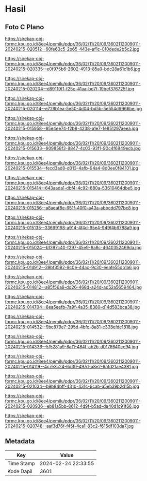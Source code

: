 # Hasil

## Foto C Plano

https://sirekap-obj-formc.kpu.go.id/8ee4/pemilu/pdpr/36/02/11/20/09/3602112009011-20240215-020512--90fe63c5-2b65-443e-af1c-010dede2b5c2.jpg

https://sirekap-obj-formc.kpu.go.id/8ee4/pemilu/pdpr/36/02/11/20/09/3602112009011-20240215-020335--e0f975b6-2602-4913-85a0-bdc28a61c1b6.jpg

https://sirekap-obj-formc.kpu.go.id/8ee4/pemilu/pdpr/36/02/11/20/09/3602112009011-20240215-020204--d89119f1-f25c-41aa-bd7f-19bef376725f.jpg

https://sirekap-obj-formc.kpu.go.id/8ee4/pemilu/pdpr/36/02/11/20/09/3602112009011-20240215-020114--e728b1ea-5e50-4d04-bd5b-5e554d6966be.jpg

https://sirekap-obj-formc.kpu.go.id/8ee4/pemilu/pdpr/36/02/11/20/09/3602112009011-20240215-015958--95e4ee74-f2b8-4238-a1e7-1e851297aeea.jpg

https://sirekap-obj-formc.kpu.go.id/8ee4/pemilu/pdpr/36/02/11/20/09/3602112009011-20240215-015633--909858f3-8847-4c03-93f1-90c4f6849ecb.jpg

https://sirekap-obj-formc.kpu.go.id/8ee4/pemilu/pdpr/36/02/11/20/09/3602112009011-20240215-015534--fecd3ad8-d013-4afb-94a4-8d0ee0f84101.jpg

https://sirekap-obj-formc.kpu.go.id/8ee4/pemilu/pdpr/36/02/11/20/09/3602112009011-20240215-015414--643aada1-dbf4-4c92-880a-53610464dbe5.jpg

https://sirekap-obj-formc.kpu.go.id/8ee4/pemilu/pdpr/36/02/11/20/09/3602112009011-20240215-015256--a8aeaf8e-651f-40f0-a43a-abbcdd797bc8.jpg

https://sirekap-obj-formc.kpu.go.id/8ee4/pemilu/pdpr/36/02/11/20/09/3602112009011-20240215-015135--33669198-a914-4f4d-95e4-949f4b6788a9.jpg

https://sirekap-obj-formc.kpu.go.id/8ee4/pemilu/pdpr/36/02/11/20/09/3602112009011-20240215-015024--b1387c40-f297-45e9-8a8c-4640352469da.jpg

https://sirekap-obj-formc.kpu.go.id/8ee4/pemilu/pdpr/36/02/11/20/09/3602112009011-20240215-014912--39bf3592-9c0e-44ac-9c30-eeafe55db1a6.jpg

https://sirekap-obj-formc.kpu.go.id/8ee4/pemilu/pdpr/36/02/11/20/09/3602112009011-20240215-014812--a85f56a9-dd26-468d-a24d-ad52a5659464.jpg

https://sirekap-obj-formc.kpu.go.id/8ee4/pemilu/pdpr/36/02/11/20/09/3602112009011-20240215-014704--8ea5eefb-7a9f-4a35-8380-d14d583bca38.jpg

https://sirekap-obj-formc.kpu.go.id/8ee4/pemilu/pdpr/36/02/11/20/09/3602112009011-20240215-014532--9bc879e7-295d-4bfc-8a81-c338efdc1818.jpg

https://sirekap-obj-formc.kpu.go.id/8ee4/pemilu/pdpr/36/02/11/20/09/3602112009011-20240215-014336--5f5281a9-8af1-484f-ab2b-d0178640ce94.jpg

https://sirekap-obj-formc.kpu.go.id/8ee4/pemilu/pdpr/36/02/11/20/09/3602112009011-20240215-014119--4c7e3c24-6d30-497d-a8e2-9afd21ae4381.jpg

https://sirekap-obj-formc.kpu.go.id/8ee4/pemilu/pdpr/36/02/11/20/09/3602112009011-20240215-021034--b9b84bff-4310-431c-9cab-a5eb39b2d15b.jpg

https://sirekap-obj-formc.kpu.go.id/8ee4/pemilu/pdpr/36/02/11/20/09/3602112009011-20240215-020936--eb81a5bb-8612-4d9f-b5ad-da40d1c91f66.jpg

https://sirekap-obj-formc.kpu.go.id/8ee4/pemilu/pdpr/36/02/11/20/09/3602112009011-20240215-020748--aaf3d76f-f45f-4ca1-83c2-f615df103da7.jpg


## Metadata

| Key        | Value               |
| ---------- | ------------------- |
| Time Stamp | 2024-02-24 22:33:55 |
| Kode Dapil | 3601                |



